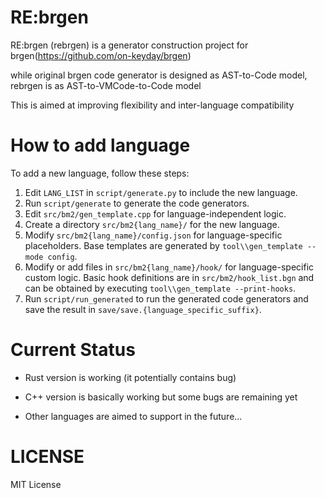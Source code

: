 # RE:brgen

RE:brgen (rebrgen) is a generator construction project for brgen(https://github.com/on-keyday/brgen)

while original brgen code generator is designed as AST-to-Code model,
rebrgen is as AST-to-VMCode-to-Code model

This is aimed at improving flexibility and inter-language compatibility

# How to add language

To add a new language, follow these steps:

1.  Edit `LANG_LIST` in `script/generate.py` to include the new language.
2.  Run `script/generate` to generate the code generators.
3.  Edit `src/bm2/gen_template.cpp` for language-independent logic.
4.  Create a directory `src/bm2{lang_name}/` for the new language.
5.  Modify `src/bm2{lang_name}/config.json` for language-specific placeholders. Base templates are generated by `tool\\gen_template --mode config`.
6.  Modify or add files in `src/bm2{lang_name}/hook/` for language-specific custom logic. Basic hook definitions are in `src/bm2/hook_list.bgn` and can be obtained by executing `tool\\gen_template --print-hooks`.
7.  Run `script/run_generated` to run the generated code generators and save the result in `save/save.{language_specific_suffix}`.

# Current Status

- Rust version is working (it potentially contains bug)
- C++ version is basically working but some bugs are remaining yet

- Other languages are aimed to support in the future...

# LICENSE

MIT License
